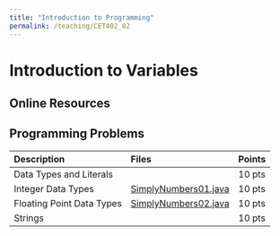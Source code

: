 ```yaml
---
title: "Introduction to Programming"
permalink: /teaching/CET402_02
---
```


# Introduction to Variables

## Online Resources

## Programming Problems

| Description                                                            |Files                                                     | Points |
| :----------------------                                                | :-----                                                   | :----  |
| Data Types and Literals                                                |                                                          | 10 pts |
| Integer Data Types                                                     | [SimplyNumbers01.java](/files/CET402/SimplyNumbers01.java) | 10 pts |
| Floating Point Data Types                                              | [SimplyNumbers02.java](/files/CET402/SimplyNumbers02.java) | 10 pts |
| Strings                                                                |                                                          | 10 pts |

